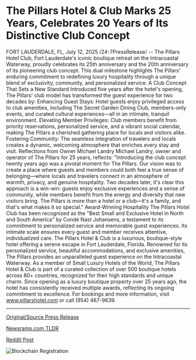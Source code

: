 # The Pillars Hotel &amp; Club Marks 25 Years, Celebrates 20 Years of Its Distinctive Club Concept

FORT LAUDERDALE, FL, July 12, 2025 /24-7PressRelease/ -- The Pillars Hotel Club, Fort Lauderdale's iconic boutique retreat on the Intracoastal Waterway, proudly celebrates its 25th anniversary and the 20th anniversary of its pioneering club concept. This dual milestone highlights The Pillars' enduring commitment to redefining luxury hospitality through a unique blend of exclusivity, community, and personalized service.  A Club Concept That Sets a New Standard Introduced five years after the hotel's opening, The Pillars' club model has transformed the guest experience for two decades by:  Enhancing Guest Stays: Hotel guests enjoy privileged access to club amenities, including The Secret Garden Dining Club, members-only events, and curated cultural experiences—all in an intimate, tranquil environment.  Elevating Member Privileges: Club members benefit from priority reservations, personalized service, and a vibrant social calendar, making The Pillars a cherished gathering place for locals and visitors alike.  Fostering Community: The seamless integration of travelers and locals creates a dynamic, welcoming atmosphere that enriches every stay and visit.  Reflections from Owner Michael Landry Michael Landry, owner and operator of The Pillars for 25 years, reflects:  "Introducing the club concept twenty years ago was a pivotal moment for The Pillars. Our vision was to create a place where guests and members could both feel a true sense of belonging—where locals and travelers connect in an atmosphere of warmth, privacy, and genuine hospitality. Two decades later, it's clear this approach is a win-win: guests enjoy exclusive experiences and a sense of community, while members benefit from the energy and diversity that new visitors bring. The Pillars is more than a hotel or a club—it's a family, and that's what makes it so special."  Award-Winning Hospitality The Pillars Hotel Club has been recognized as the "Best Small and Exclusive Hotel in North and South America" by Condé Nast Johansens, a testament to its commitment to personalized service and memorable guest experiences. Its intimate scale ensures every guest and member receives attentive, individualized care.  The Pillars Hotel & Club is a luxurious, boutique-style hotel offering a serene escape in Fort Lauderdale, Florida. Renowned for its personalized service, beautiful accommodations, and exclusive amenities, The Pillars provides an unparalleled guest experience on the Intracoastal Waterway.  As a member of Small Luxury Hotels of the World, The Pillars Hotel & Club is part of a curated collection of over 500 boutique hotels across 80+ countries, recognized for their high standards and unique charm. Since opening as a luxury boutique property over 25 years ago, the hotel has consistently received multiple awards, reflecting its ongoing commitment to excellence.  For bookings and more information, visit www.pillarshotel.com or call (954) 467-9639. 

---

[Original/Source Press Release](https://www.24-7pressrelease.com/press-release/524799/the-pillars-hotel-club-marks-25-years-celebrates-20-years-of-its-distinctive-club-concept)
                    

[Newsramp.com TLDR](https://newsramp.com/curated-news/the-pillars-hotel-club-celebrates-25-years-of-luxury-and-20-years-of-innovative-club-concept/a481a7425b4e1a0e66252edbf48d219e) 

 



[Reddit Post](https://www.reddit.com/r/AwardsAndRecognition/comments/1lxufkj/the_pillars_hotel_club_celebrates_25_years_of/) 



![Blockchain Registration](https://cdn.newsramp.app/24-7PressRelease/qrcode/257/12/zealfYnm.webp)